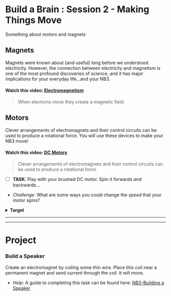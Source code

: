 # Build a Brain : Session 2 - Making Things Move
Something about motors and magnets

## Magnets
Magnets were known about (and useful) long before we understood electricity. However, the connection between electricity and magnetism is one of the most profound discoveries of science, and it has major implications for your everyday life...and your NB3.

#### Watch this video: [Electromagnetism](https://vimeo.com/1000810115)
> When electrons move they create a magnetic field.

## Motors
Clever arrangements of electromagnets and their control circuits can be used to produce a rotational force. You will use these devices to make your NB3 move!

#### Watch this video: [DC Motors](https://vimeo.com/1000824116)
> Clever arrangements of electromagnets and their control circuits can be used to produce a rotational force.

- [ ] **TASK**: Play with your brushed DC motor. Spin it forwards *and* backwards...
- *Challenge*: What are some ways you could change the *speed* that your motor spins?
<details><summary><strong>Target</strong></summary>
Switching the direction that current flows through your motor will change the direction it spins.
</details><hr>

---

# Project
### Build a Speaker
Create an electromagnet by coiling some thin wire. Place this coil near a permanent magnet and send current through the coil. It will move. 
- *Help*: A guide to completing this task can be found here: [NB3-Building a Speaker](https://vimeo.com/??????)
